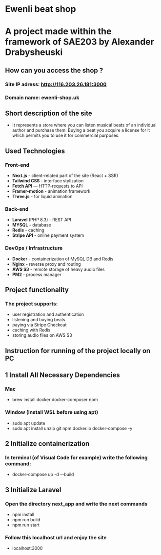# Ewenli beat shop

# A project made within the framework of SAE203 by Alexander Drabysheuski


## How can you access the shop ?
### Site IP adress: http://116.203.26.181:3000
### Domain name: ewenli-shop.uk  


## Short description of the site

- It represents a store where you can listen musical beats of an individual author and purchase them. Buying a beat you acquire a license for it which permits you to use it for commercial purposes.


## Used Technologies

### Front-end
- **Next.js** - client-related part of the site (React + SSR)
- **Tailwind CSS** - interface stylization
- **Fetch API** — HTTP-requests to API
- **Framer-motion** - animation framework
- **Three.js** - for liquid animation

### Back-end
- **Laravel** (PHP 8.3) - REST API
- **MYSQL** - database
- **Redis** - caching
- **Stripe API** - online payment system

### DevOps / Infrastructure
- **Docker** - containerization of MySQL DB and Redis
- **Nginx** - reverse proxy and routing
- **AWS S3** - remote storage of heavy audio files
- **PM2** - process manager


## Project functionality 

### The project supports:
- user registration and authentication
- listening and buying beats
- paying via Stripe Checkout
- caching with Redis
- storing audio files on AWS S3


## Instruction for running of the project locally on PC  

## 1 Install All Necessary Dependencies

### Mac
- brew install docker docker-composer npm
### Window (Install WSL before using apt)
- sudo apt update
- sudo apt install unzip git npm docker.io docker-compose -y

## 2 Initialize containerization

### In terminal (of Visual Code for example) write the following command:
- docker-compose up -d --build

## 3 Initialize Laravel

### Open the directory next_app and write the next commands
- npm install
- npm run build
- npm run start

### Follow this localhost url and enjoy the site
- localhost:3000